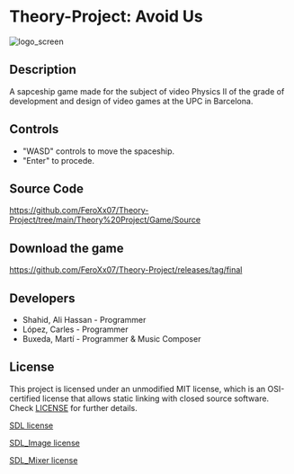 # Theory-Project: Avoid Us

![logo_screen](https://github.com/FeroXx07/2D-Custom-Physics-Engine-Game/assets/59049844/16f8309c-dc50-496a-8d90-9dedc78c2b22)

## Description

A sapceship game made for the subject of video Physics II of the grade of development and design of video games at the UPC in Barcelona.

## Controls

 - "WASD" controls to move the spaceship.
 - "Enter" to procede.

## Source Code
https://github.com/FeroXx07/Theory-Project/tree/main/Theory%20Project/Game/Source

## Download the game
https://github.com/FeroXx07/Theory-Project/releases/tag/final

## Developers

 - Shahid, Ali Hassan - Programmer
 - López, Carles - Programmer
 - Buxeda, Martí - Programmer & Music Composer

## License

This project is licensed under an unmodified MIT license, which is an OSI-certified license that allows static linking with closed source software. Check [LICENSE](LICENSE) for further details.

[SDL license](https://github.com/FeroXx07/Pinball/blob/main/Pinball/SDL/COPYING.txt)

[SDL_Image license](https://github.com/FeroXx07/Pinball/blob/main/Pinball/SDL_image/COPYING.txt)

[SDL_Mixer license](https://github.com/FeroXx07/Pinball/blob/main/Pinball/SDL_mixer/COPYING.txt)
